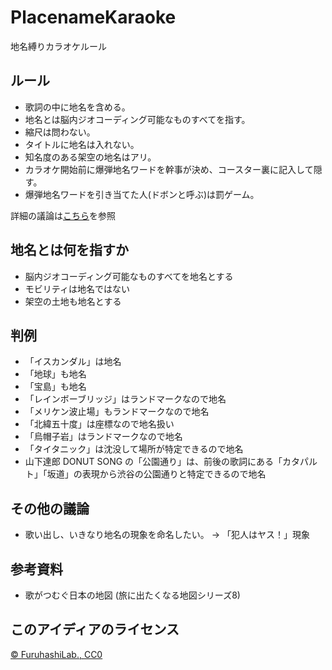 # PlacenameKaraoke
地名縛りカラオケルール


## ルール
* 歌詞の中に地名を含める。
* 地名とは脳内ジオコーディング可能なものすべてを指す。
* 縮尺は問わない。
* タイトルに地名は入れない。
* 知名度のある架空の地名はアリ。
* カラオケ開始前に爆弾地名ワードを幹事が決め、コースター裏に記入して隠す。
* 爆弾地名ワードを引き当てた人(ドボンと呼ぶ)は罰ゲーム。

詳細の議論は[こちら](https://www.facebook.com/mapconcierge/posts/3065891406773143)を参照


## 地名とは何を指すか
* 脳内ジオコーディング可能なものすべてを地名とする
* モビリティは地名ではない
* 架空の土地も地名とする

## 判例
* 「イスカンダル」は地名
* 「地球」も地名
* 「宝島」も地名
* 「レインボーブリッジ」はランドマークなので地名
* 「メリケン波止場」もランドマークなので地名
* 「北緯五十度」は座標なので地名扱い
* 「烏帽子岩」はランドマークなので地名
* 「タイタニック」は沈没して場所が特定できるので地名
* 山下達郎 DONUT SONG の「公園通り」は、前後の歌詞にある「カタパルト」「坂道」の表現から渋谷の公園通りと特定できるので地名

## その他の議論
* 歌い出し、いきなり地名の現象を命名したい。 → 「犯人はヤス！」現象


## 参考資料
* 歌がつむぐ日本の地図 (旅に出たくなる地図シリーズ8)


## このアイディアのライセンス
[© FuruhashiLab., CC0](https://github.com/furuhashilab/PlacenameKaraoke/blob/main/LICENSE)
